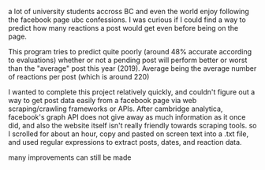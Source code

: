 a lot of university students accross BC and even the world enjoy following the facebook page ubc confessions. I was curious if I could find a way to predict how many reactions a post would get even before being on the page.

This program tries to predict quite poorly (around 48% accurate according to evaluations) whether or not a pending post will perform better or worst than the "average" post this year (2019). Average being the average number of reactions per post (which is around 220)

I wanted to complete this project relatively quickly, and couldn't figure out a way to get post data easily from a facebook page via web scraping/crawling frameworks or APIs. After cambridge analytica, facebook's graph API does not give away as much information as it once did, and also the website itself isn't really friendly towards scraping tools. so I scrolled for about an hour, copy and pasted on screen text into a .txt file, and used regular expressions to extract posts, dates, and reaction data.

many improvements can still be made



